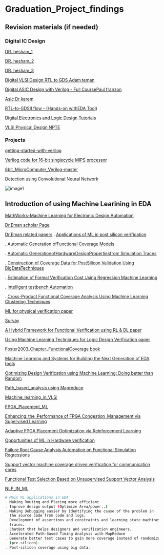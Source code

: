# Graduation_Project_findings

## Revision materials (if needed)

### Digital IC Design

[DR. hesham_1](https://www.youtube.com/watchv=cBcDbnc0pdU&list=PLMSBalys69yzvAKErDt7tT7O-iIKPlOCP)

[DR. hesham_2](https://www.youtube.com/watchv=HAAVY4n4aX8&list=PLMSBalys69yxoIjeZ2Q3fxs69cGCU14B1)

[DR. hesham_3](https://www.youtube.com/watchv=kRGkvFoN0tc&list=PLMSBalys69yw1tSoF42QW9jbbC0-UeCAy)

[Digital VLSI Design RTL to GDS Adam teman](https://www.youtube.com/watchv=RbZ3BXbd6_k&list=PLZU5hLL_713x0_AV_rVbay0pWmED7992G)

[Digital ASIC Design with Verilog - Full CoursePaul franzon](https://www.youtube.com/watch?v=qeeahSeKiU&list=PLfGJEQLQIDBN0VsXQ68_FEYyqcym8CTDN)

[Asic Dr karem](https://www.youtube.com/watchv=fFB6qHtdARE&list=PLyWAP9QBe16qWQzq_IQtGKO9Yz8QvCWvY)

[RTL-to-GDSII flow - (Hands-on withEDA Tool)](https://www.youtube.com/watchv=THXPuNNdPqw&list=PLC7JCwKQnjL5QPkGGEtO2TFAW9oW8c_W3)

[Digital Electronics and Logic Design Tutorials](https://www.geeksforgeeks.org/digital-electronics-logic-designtutorials/#registers)

[VLSI Physical Design NPTE](https://www.youtube.com/watchv=lRpt1fCHd8Y&list=PLCmoXVuSEVHlEJi3SwdyJ4EICffuyqpjk)

### Projects

[getting-started-with-verilog](https://github.com/aklsh/getting-started-withverilog)

[Verilog code for 16-bit singlecycle MIPS processor](https://www.fpga4student.com/2017/01/verilog-code-for-single-cycle-MIPS-processor.html)

[8bit_MicroComputer_Verilog-master](https://github.com/TheSUPERCD/8bit_MicroComputer_Verilog)

[Detection using Convolutional Neural Network](https://github.com/AniketBadhan/Convolutional-Neural-Network)

![image1](http://url/to/img.png)


## Introduction of using Machine Learining in EDA

[MathWorks-Machine Learning for Electronic Design Automation](https://www.mathworks.com/videos/machine-learning-for-electronic-design-automation-1544592067829.html)


[Dr.Eman scholar Page](https://scholar.google.com/citations?user=PmLFQ6MAAAAJ&hl=en)

[Dr.Eman related papers](https://drive.google.com/drive/folders/1F1Bz0UdlsArpcrb6x91M_eb0I9j2iLct)
. [Applications of ML in post silicon verification](https://drive.google.com/file/d/1qFfCdktGUj_HGj2ZqpTfsJPpWcbOpZ_-/view?usp=sharing)

. [Automatic Generation ofFunctional Coverage Models](https://drive.google.com/file/d/192vrvIxWjOoy59pAS1d4r-PCrO0KkhBb/view?usp=sharing)

. [Automatic GenerationofHardwareDesignPropertiesfrom Simulation Traces](https://drive.google.com/file/d/15Agu3lCFqclDEepNkQ8qXGpyUerDUD2w/view?usp=sharing)

. [Construction of Coverage Data for PostSilicon Validation Using BigDataTechniques](https://drive.google.com/drive/folders/1F1Bz0UdlsArpcrb6x91M_eb0I9j2iLct)

. [Estimation of Formal Verification Cost Using Regression Machine Learning](https://drive.google.com/file/d/1o3Vim7XfluYDo-WkaYPc1BGhVIkzlNzj/view?usp=sharing)

. [Intelligent testbench Automation](https://drive.google.com/file/d/1lfGWzPGzK8c7BCPm84J4gBYoiS1vTxVH/view?usp=sharing)

. [Cross-Product Functional Coverage Analysis Using Machine Learning Clustering Techniques](https://drive.google.com/file/d/1f5fBCA7IE5GQrLO99LQHZ49BWJ0fYXCm/view?usp=sharing)


[ML for physical verification paper](http://edpsieee.ieeesiliconvalley.org/EDP2017/Papers/4_Paul_Franzon.pdf)

[Survay](https://docs.google.com/document/d/1ZuJDcnggOVx0YA1xEHlm256NxnuOgnm1tpeHjAtpjq8/edit)

[A Hybrid Framework for Functional Verification using RL & DL paper](https://drive.google.com/file/d/1AOvkR2N8CjxcWdcDQthx-AZDuGJZy0fu/view?usp=sharing)

[Using Machine Learning Techniques for Logic Design Verification paper](https://drive.google.com/file/d/1AqPGoPGfgKL-DpyYEnGLSxBv6LspWNLT/view?usp=sharing)

[Foster2003_Chapter_FunctionalCoverage book](https://drive.google.com/file/d/1AqPGoPGfgKL-DpyYEnGLSxBv6LspWNLT/view?usp=sharing)

[Machine Learning and Systems for Building the Next Generation of EDA tools](https://drive.google.com/file/d/1ZXo9J_MJQf6Y7cOwpRkGFb6nznueTHM9/view?usp=sharing)

[Optimizing Design Verification using Machine Learning: Doing better than Random](https://drive.google.com/file/d/1V1bhUN7XoGmf7V9uFicPqr_USch3g8j6/view?usp=sharing)

[Path_based_analysis using Mapreduce](https://drive.google.com/file/d/1022nXV1U_a2msediHrj81aa8c56oc9hd/view?usp=sharing)

[Machine_learning_in_VLSI](https://drive.google.com/file/d/17UZ5_qEcdClMXqOO8kLlnL2qjA40aCrC/view)

[FPGA_Placement_ML](https://drive.google.com/file/d/1nB3BkEEM-mSMHQ6acXazm48zKpekimfi/view)

[Enhancing_the_Performance of FPGA Congestion_Management via Supervised Learning](https://drive.google.com/file/d/1HBoJYi_I4QeSkvlk5aSlhaWq3__MgjqU/view)

[Adaptive FPGA Placement Optimization via Reinforcement Learning](https://drive.google.com/file/d/10waORRDHjPNBSJvR6BJjBYbKCau1LNda/view)

[Opportunities of ML in Hardware verification](https://drive.google.com/file/d/1KXeyivQH0d8BrwN7dCVHBQZC2EJYt8FS/view)

[Failure Root Cause Analysis Automation on Functional Simulation Regressions](https://drive.google.com/file/d/1YyiDGkwOKLPWCWw1jD8xk0qp5tsjFG1m/view)

[Support vector machine coverage driven verification for communication cores](https://drive.google.com/file/d/19HKPXceaiUJnlPdPA1ucrrKpix5afaSe/view)

[Functional Test Selection Based on Unsupervised Support Vector Analysis](https://drive.google.com/file/d/1iGpO2az4rUu3yHHfETUrc7TCwXcnPWCQ/view)

[NLP_IN_ML](https://drive.google.com/file/d/1NtNAFIrCX6lCjSuS3Ge7ldBPUPOCKxMh/view)

```bash
# Main ML applications in EDA
. Making Routing and Placing more efficient
. Improve design output (Optimize Area/power..)
. Making Debugging easier by identifying the cause of the problem in 
  the source code from code and logs.
. Development of assertions and constraints and learning state machines from IO 
  traces.
. ChatBot that helps designers and verification engineers.
. Accelerated Path-Based Timing Analysis with MapReduce
. Generate better test cases to gain more coverage instead of randomization  
  (pre-silicon).
. Post-silicon coverage using big data.

```
